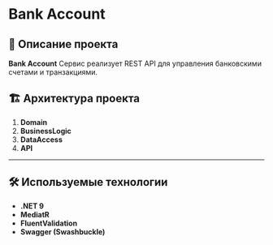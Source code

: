 # Bank Account


## 📌 Описание проекта
**Bank Account**
Сервис реализует REST API для управления банковскими счетами и транзакциями.

## 🏗 **Архитектура проекта**

1. **Domain**  
2. **BusinessLogic**  
3. **DataAccess**  
4. **API**  

---

## 🛠 **Используемые технологии**

- **.NET 9**
- **MediatR**
- **FluentValidation**
- **Swagger (Swashbuckle)**
